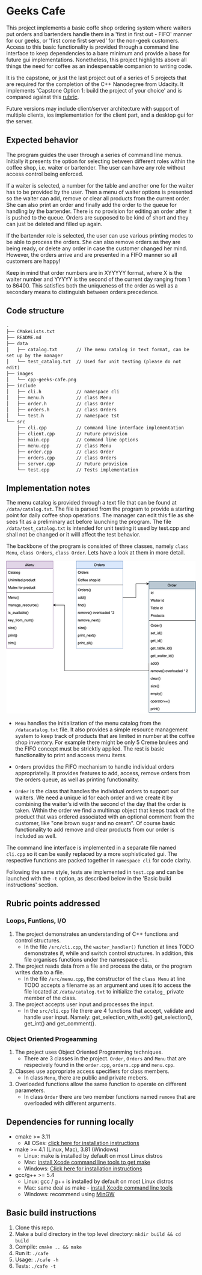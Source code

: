 # Geeks Cafe

This project implements a basic coffe shop ordering system where waiters put orders and bartenders handle them in a 'first in first out - FIFO' manner for our geeks, or 'first come first served' for the non-geek customers. Access to this basic functionality is provided through a command line interface to keep dependencies to a bare minimum and provide a base for future gui implementations. Nonetheless, this project highlights above all things the need for coffee as an indespensable companion to writing code.

It is the capstone, or just the last project out of a series of 5 projects that are required for the completion of the C++ Nanodegree from Udacity. It implements 'Capstone Option 1: build the project of your choice' and is compared against this [rubric](https://review.udacity.com/#!/rubrics/2533/view).

Future versions may include client/server architecture with support of multiple clients, ios implementation for the client part, and a desktop gui for the server.

## Expected behavior

The program guides the user through a series of command line menus. Initially it presents the option for selecting between different roles within the coffee shop, i.e. waiter or bartender. The user can have any role without access control being enforced.

If a waiter is selected, a number for the table and another one for the waiter has to be provided by the user. Then a menu of waiter options is presented so the waiter can add, remove or clear all products from the current order. She can also print an order and finally add the order to the queue for handling by the bartender. There is no provision for editing an order after it is pushed to the queue. Orders are supposed to be kind of short and they can just be deleted and filled up again.

If the bartender role is selected, the user can use various printing modes to be able to process the orders. She can also remove orders as they are being ready, or delete any order in case the customer changed her mind. However, the orders arrive and are presented in a FIFO manner so all customers are happy!

Keep in mind that order numbers are in XYYYYY format, where X is the waiter number and YYYYY is the second of the current day ranging from 1 to 86400. This satisfies both the uniqueness of the order as well as a secondary means to distinguish between orders precedence.

## Code structure

```
.
├── CMakeLists.txt
├── README.md
├── data
│   ├── catalog.txt       // The menu catalog in text format, can be set up by the manager
│   └── test_catalog.txt  // Used for unit testing (please do not edit)
├── images
│   └── cpp-geeks-cafe.png
├── include
│   ├── cli.h             // namespace cli
│   ├── menu.h            // class Menu
│   ├── order.h           // class Order
│   ├── orders.h          // class Orders
│   └── test.h            // namespace tst
└── src
    ├── cli.cpp           // Command line interface implementation
    ├── client.cpp        // Future provision
    ├── main.cpp          // Command line options
    ├── menu.cpp          // class Menu
    ├── order.cpp         // class Order
    ├── orders.cpp        // class Orders
    ├── server.cpp        // Future provision
    └── test.cpp          // Tests implementation
```

## Implementation notes

The menu catalog is provided through a text file that can be found at `/data/catalog.txt`. The file is parsed from the program to provide a starting point for daily coffee shop operations. The manager can edit this file as she sees fit as a preliminary act before launching the program. The file `/data/test_catalog.txt` is intended for unit testing it used by test.cpp and shall not be changed or it willl affect the test behavior.

The backbone of the program is consisted of three classes, namely `class Menu`, `class Orders`, `class Order`. Lets have a look at them in more detail.

<p align="center"><img src="images/cpp-geeks-cafe.png"/></p>

* `Menu` handles the initialization of the menu catalog from the `/datacatalog.txt` file. It also provides a simple resource management system to keep track of products that are limited in number at the coffee shop inventory. For example there might be only 5 Creme brulees and the FIFO concept must be stricktly applied. The rest is basic functionality to print and access menu items.

* `Orders` provides the FIFO mechanism to handle individual orders appropriatelly. It provides features to add, access, remove orders from the orders queue, as well as printing functionality.

* `Order` is the class that handles the individual orders to support our waiters. We need a unique id for each order and we create it by combining the waiter's id with the second of the day that the order is taken. Within the order we find a multimap object that keeps track of the product that was ordered associated with an optional comment from the customer, like "one brown sugar and no cream". Of course basic functionality to add remove and clear products from our order is included as well.

The command line interface is implemented in a separate file named `cli.cpp` so it can be easily replaced by a more sophisticated gui. The respective functions are packed together in `namespace cli` for code clarity.

Following the same style, tests are implemented in `test.cpp` and can be launched with the `-t` option, as described below in the 'Basic build instructions' section.

## Rubric points addressed

### Loops, Funtions, I/O
1. The project demonstrates an understanding of C++ functions and control structures.
    * In the file `/src/cli.cpp`, the `waiter_handler()` function at lines TODO demonstrates if, while and switch control structures. In addition, this file organises functions under the namespace `cli`.
2. The project reads data from a file and process the data, or the program writes data to a file.
    * In the file `/src/menu.cpp`, the constructor of the `class Menu` at line TODO accepts a filename as an argument and uses it to access the file located at `/data/catalog.txt` to initialize the `catalog_` private member of the class.
3. The project accepts user input and processes the input.
    * In the `src/cli.cpp` file there are 4 functions that accept, validate and handle user input. Namely: get_selection_with_exit() get_selection(), get_int() and get_comment().

### Object Oriented Progeamming
1. The project uses Object Oriented Programming techniques.
    * There are 3 classes in the project. `Order`, `Orders` and `Menu` that are respecively found in the `order.cpp`, `orders.cpp` and `menu.cpp`.
2. Classes use appropriate access specifiers for class members.
    * In class `Menu`, there are public and private mebers.
7. Overloaded functions allow the same function to operate on different parameters.
    * In class `Order` there are two member functions named `remove` that are overloaded with different arguments. 

## Dependencies for running locally
* cmake >= 3.11
  * All OSes: [click here for installation instructions](https://cmake.org/install/)
* make >= 4.1 (Linux, Mac), 3.81 (Windows)
  * Linux: make is installed by default on most Linux distros
  * Mac: [install Xcode command line tools to get make](https://developer.apple.com/xcode/features/)
  * Windows: [Click here for installation instructions](http://gnuwin32.sourceforge.net/packages/make.htm)
* gcc/g++ >= 5.4
  * Linux: gcc / g++ is installed by default on most Linux distros
  * Mac: same deal as make - [install Xcode command line tools](https://developer.apple.com/xcode/features/)
  * Windows: recommend using [MinGW](http://www.mingw.org/)

## Basic build instructions

1. Clone this repo.
2. Make a build directory in the top level directory: `mkdir build && cd build`
3. Compile: `cmake .. && make`
4. Run it: `./cafe`
5. Usage: `./cafe -h`
6. Tests: `./cafe -t`
